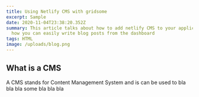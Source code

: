 ```yaml
---
title: Using Netlify CMS with gridsome
excerpt: Sample
date: 2020-11-04T23:38:20.352Z
summary: This article talks about how to add netlify CMS to your application and
  how you can easily write blog posts from the dashboard
tags: HTML
image: /uploads/blog.png
---
```

## What is a CMS
A CMS stands for Content Management System and is can be used to bla bla bla some bla bla bla